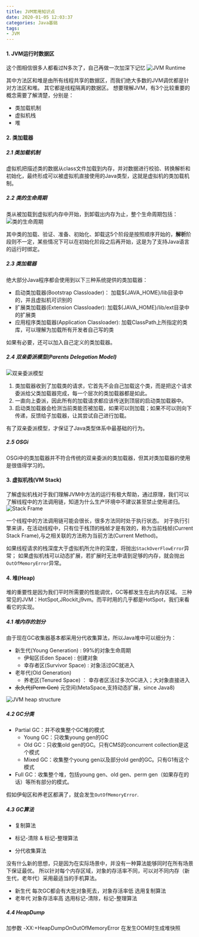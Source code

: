 ```yaml
---
title: JVM常用知识点
date: 2020-01-05 12:03:37
categories: Java基础
tags:
- JVM
---
```

#### 1. JVM运行时数据区

这个图相信很多人都看过N多次了，自己再做一次加深下记忆
![JVM Runtime](/images/jvm/JVMRuntime.png)

其中方法区和堆是由所有线程共享的数据区，而我们绝大多数的JVM调优都是针对方法区和堆。
其它都是线程隔离的数据区。
想要理解JVM，有3个比较重要的概念需要了解清楚，分别是：

* 类加载机制
* 虚拟机栈
* 堆
<!--more-->
#### 2. 类加载器

##### 2.1 类加载机制

虚拟机把描述类的数据从class文件加载到内存，并对数据进行校验、转换解析和初始化，最终形成可以被虚拟机直接使用的Java类型，这就是虚拟机的类加载机制。

##### 2.2 类的生命周期

类从被加载到虚拟机内存中开始，到卸载出内存为止，整个生命周期包括：
![类的生命周期](/images/jvm/ClassLoader.png)

其中类的加载、验证、准备、初始化、卸载这5个阶段是按照顺序开始的，**解析**阶段则不一定，某些情况下可以在初始化阶段之后再开始，这是为了支持Java语言的运行时绑定。

##### 2.3 类加载器

绝大部分Java程序都会使用到以下三种系统提供的类加载器：

* 启动类加载器(Bootstrap Classloader)： 加载${JAVA_HOME}/lib目录中的，并且虚拟机可识别的
* 扩展类加载器(Extension Classloader): 加载${JAVA_HOME}/lib/ext目录中的扩展类
* 应用程序类加载器(Application Classloader): 加载ClassPath上所指定的类库，可以理解为加载所有开发者自己写的类

如果有必要，还可以加入自己定义的类加载器。

##### 2.4 双亲委派模型(Parents Delegation Model)

![双亲委派模型](/images/jvm/ParentsDelegationModel.png)

1. 类加载器收到了加载类的请求，它首先不会自己加载这个类，而是把这个请求委派给父类加载器完成，每一个层次的类加载器都是如此。
2. 一直向上委派，因此所有的加载请求都应该传送到顶层的启动类加载器中。
3. 启动类加载器会检测当前类能否被加载，如果可以则加载；如果不可以则向下传递，反馈给子加载器，让其尝试自己进行加载。

有了双亲委派模型，才保证了Java类型体系中最基础的行为。

##### 2.5 OSGi

OSGi中的类加载器并不符合传统的双亲委派的类加载器，但其对类加载器的使用是很值得学习的。

#### 3. 虚拟机栈(VM Stack)

了解虚拟机栈对于我们理解JVM中方法的运行有极大帮助，通过原理，我们可以了解线程中的方法调用链，知道为什么生产环境中不建议甚至禁止使用递归。
![Stack Frame](/images/jvm/StackFrame.png)

一个线程中的方法调用链可能会很长，很多方法同时处于执行状态。
对于执行引擎来讲，在活动线程中，只有位于栈顶的栈帧才是有效的，称为当前栈帧(Current Stack Frame),与之相关联的方法称为当前方法(Current Method)。

如果线程请求的栈深度大于虚拟机所允许的深度，将抛出`StackOverFlowError`异常；
如果虚拟机栈可以动态扩展，若扩展时无法申请到足够的内存，就会抛出`OutOfMemoryError`异常。

#### 4. 堆(Heap)

堆的重要性是因为我们平时所需要的性能调优，GC等都发生在此内存区域。
三种常见的JVM：HotSpot,JRockit,j9vm。而平时用的几乎都是HotSpot，我们来看看它的实现。

##### 4.1 堆内存的划分

由于现在GC收集器基本都采用分代收集算法，所以Java堆中可以细分为：

* 新生代(Young Generation) : 99%的对象生命周期
  * 伊甸区(Eden Space) : 创建对象
  * 幸存者区(Survivor Space) : 对象活过GC就进入
* 老年代(Old Generation)
  * 养老区(Tenured Space) ： 幸存者区活过多次GC进入；大对象直接进入
* <del>永久代(Perm Gen)</del>  元空间(MetaSpace,支持动态扩展，since Java8)

![JVM heap structure](/images/jvm/JVM_Structure.png)

##### 4.2 GC分类

* Partial GC：并不收集整个GC堆的模式
  * Young GC：只收集young gen的GC
  * Old GC：只收集old gen的GC。只有CMS的concurrent collection是这个模式
  * Mixed GC：收集整个young gen以及部分old gen的GC。只有G1有这个模式
* Full GC：收集整个堆，包括young gen、old gen、perm gen（如果存在的话）等所有部分的模式。

假如伊甸区和养老区都满了，就会发生`OutOfMemoryError`.

##### 4.3 GC算法

* 复制算法

* 标记-清除 & 标记-整理算法

* 分代收集算法

没有什么新的思想，只是因为在实际场景中，并没有一种算法能够同时在所有场景下保证最优。
所以针对每个内存区域，对象的存活率不同，可以对不同内存（新生代，老年代）采用最适当的手机算法。

* 新生代 每次GC都会有大批对象死去，对象存活率低  选用复制算法
* 老年代 对象存活率高 选用标记-清除，标记-整理算法

##### 4.4 HeapDump

加参数 -XX:+HeapDumpOnOutOfMemoryError 在发生OOM时生成堆快照
